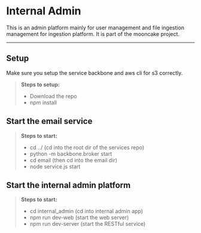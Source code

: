 Internal Admin
===================

This is an admin platform mainly for user management and file ingestion management for ingestion platform. It is part of the mooncake project.

----------


Setup
-------------

Make sure you setup the service backbone and aws cli for s3 correctly.

> **Steps to setup:**
> 
> - Download the repo
> - npm install

Start the email service
-------------

> **Steps to start:**
> 
> - cd ../ (cd into the root dir of the services repo)
> - python -m backbone.broker start
> - cd email (then cd into the email dir)
> - node service.js start

Start the internal admin platform
-------------

> **Steps to start:**
> 
> - cd internal_admin (cd into internal admin app)
> - npm run dev-web (start the web server)
> - npm run dev-server (start the RESTful service)
